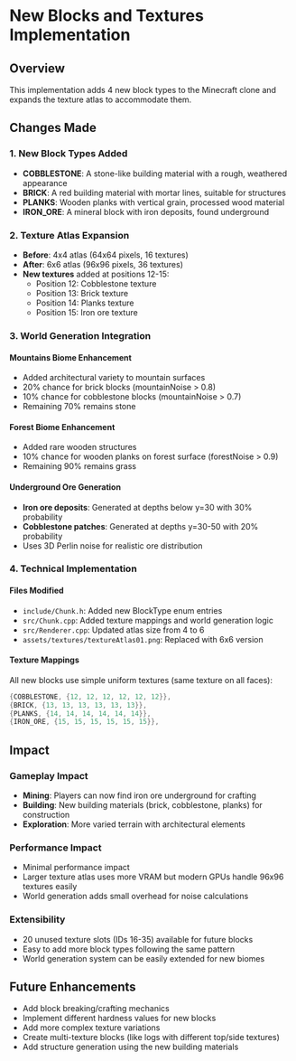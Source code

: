 # New Blocks and Textures Implementation

## Overview
This implementation adds 4 new block types to the Minecraft clone and expands the texture atlas to accommodate them.

## Changes Made

### 1. New Block Types Added
- **COBBLESTONE**: A stone-like building material with a rough, weathered appearance
- **BRICK**: A red building material with mortar lines, suitable for structures
- **PLANKS**: Wooden planks with vertical grain, processed wood material
- **IRON_ORE**: A mineral block with iron deposits, found underground

### 2. Texture Atlas Expansion
- **Before**: 4x4 atlas (64x64 pixels, 16 textures)
- **After**: 6x6 atlas (96x96 pixels, 36 textures)
- **New textures** added at positions 12-15:
  - Position 12: Cobblestone texture
  - Position 13: Brick texture  
  - Position 14: Planks texture
  - Position 15: Iron ore texture

### 3. World Generation Integration

#### Mountains Biome Enhancement
- Added architectural variety to mountain surfaces
- 20% chance for brick blocks (mountainNoise > 0.8)
- 10% chance for cobblestone blocks (mountainNoise > 0.7) 
- Remaining 70% remains stone

#### Forest Biome Enhancement  
- Added rare wooden structures
- 10% chance for wooden planks on forest surface (forestNoise > 0.9)
- Remaining 90% remains grass

#### Underground Ore Generation
- **Iron ore deposits**: Generated at depths below y=30 with 30% probability
- **Cobblestone patches**: Generated at depths y=30-50 with 20% probability  
- Uses 3D Perlin noise for realistic ore distribution

### 4. Technical Implementation

#### Files Modified
- `include/Chunk.h`: Added new BlockType enum entries
- `src/Chunk.cpp`: Added texture mappings and world generation logic
- `src/Renderer.cpp`: Updated atlas size from 4 to 6
- `assets/textures/textureAtlas01.png`: Replaced with 6x6 version

#### Texture Mappings
All new blocks use simple uniform textures (same texture on all faces):
```cpp
{COBBLESTONE, {12, 12, 12, 12, 12, 12}},
{BRICK, {13, 13, 13, 13, 13, 13}},
{PLANKS, {14, 14, 14, 14, 14, 14}},
{IRON_ORE, {15, 15, 15, 15, 15, 15}},
```

## Impact

### Gameplay Impact
- **Mining**: Players can now find iron ore underground for crafting
- **Building**: New building materials (brick, cobblestone, planks) for construction
- **Exploration**: More varied terrain with architectural elements

### Performance Impact
- Minimal performance impact
- Larger texture atlas uses more VRAM but modern GPUs handle 96x96 textures easily
- World generation adds small overhead for noise calculations

### Extensibility
- 20 unused texture slots (IDs 16-35) available for future blocks
- Easy to add more block types following the same pattern
- World generation system can be easily extended for new biomes

## Future Enhancements
- Add block breaking/crafting mechanics
- Implement different hardness values for new blocks
- Add more complex texture variations
- Create multi-texture blocks (like logs with different top/side textures)
- Add structure generation using the new building materials